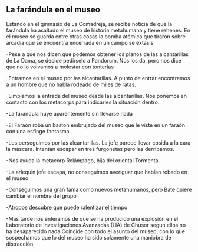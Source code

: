 ##  **La farándula en el museo**

Estando en el gimnasio de La Comadreja, se recibe noticia de que la farándula ha asaltado el museo de historia metahumana y tiene rehenes. En el museo se guarda entre otras cosas la bomba atómica que tiraron sobre arcadia que se encuentra encerrada en un campo se éxtasis

\-Pese a que nos dicen que podemos obtener los planos de las alcantarillas de La Dama, se decide pedirselo a Pandorum. Nos los da, pero nos dice que no lo volvamos a molestar con tonterías

\-Entramos en el museo por las alcantarillas. A punto de entrar encontramos a un hombre que no habla rodeado de miles de ratas.

\-Limpiamos la entrada del museo desde las alcantarillas. Nos ponemos en contacto con los metacorps para indicarles la situación dentro.

\-La farándula huye aparentemente sin llevarse nada

\-El Faraón roba un baston embrujado del museo que le viste en un faraón con una esfinge fantasma

\-Les perseguimos por las alcantarillas. La jefe parece llevar cosida a la cara la máscara. Intentan escapar en tres furgonetas pero las derribamos.

\-Nos ayuda la metacorp Relámpago, hija del oriental Tormenta.

\-La arlequin jefe escapa, no conseguimos averiguar que habían robado en el museo

\-Conseguimos una gran fama como nuevos metahumanos, pero Bate quiere cambiar el nombre del grupo

\-Atropos descubre que puede ralentizar el tiempo

\-Mas tarde nos enteramos de que se ha producido una explosión en el Laboratorio de Investigaciones Avanzadas (LIA) de Chusor segun ellos no ha desaparecido nada Coíncide con todo el asunto del museo, con lo que sospechamos que lo del museo ha sido solamente una maniobra de distracción